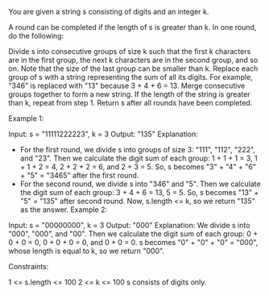 You are given a string s consisting of digits and an integer k.

A round can be completed if the length of s is greater than k. In one round, do the following:

Divide s into consecutive groups of size k such that the first k characters are in the first group, the next k characters are in the second group, and so on. Note that the size of the last group can be smaller than k.
Replace each group of s with a string representing the sum of all its digits. For example, "346" is replaced with "13" because 3 + 4 + 6 = 13.
Merge consecutive groups together to form a new string. If the length of the string is greater than k, repeat from step 1.
Return s after all rounds have been completed.

 

Example 1:

Input: s = "11111222223", k = 3
Output: "135"
Explanation: 
- For the first round, we divide s into groups of size 3: "111", "112", "222", and "23".
  ​​​​​Then we calculate the digit sum of each group: 1 + 1 + 1 = 3, 1 + 1 + 2 = 4, 2 + 2 + 2 = 6, and 2 + 3 = 5. 
  So, s becomes "3" + "4" + "6" + "5" = "3465" after the first round.
- For the second round, we divide s into "346" and "5".
  Then we calculate the digit sum of each group: 3 + 4 + 6 = 13, 5 = 5. 
  So, s becomes "13" + "5" = "135" after second round. 
Now, s.length <= k, so we return "135" as the answer.
Example 2:

Input: s = "00000000", k = 3
Output: "000"
Explanation: 
We divide s into "000", "000", and "00".
Then we calculate the digit sum of each group: 0 + 0 + 0 = 0, 0 + 0 + 0 = 0, and 0 + 0 = 0. 
s becomes "0" + "0" + "0" = "000", whose length is equal to k, so we return "000".
 

Constraints:

1 <= s.length <= 100
2 <= k <= 100
s consists of digits only.